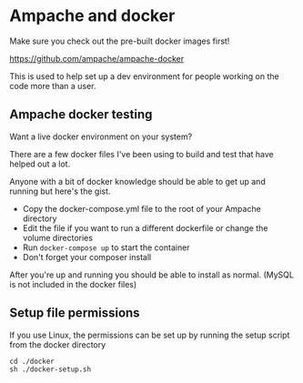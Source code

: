 # Ampache and docker

Make sure you check out the pre-built docker images first!

https://github.com/ampache/ampache-docker

This is used to help set up a dev environment for people working on the code more than a user.

## Ampache docker testing

Want a live docker environment on your system?

There are a few docker files I've been using to build and test that have helped out a lot.

Anyone with a bit of docker knowledge should be able to get up and running but here's the gist.

* Copy the docker-compose.yml file to the root of your Ampache directory
* Edit the file if you want to run a different dockerfile or change the volume directories
* Run `docker-compose up` to start the container
* Don't forget your composer install

After you're up and running you should be able to install as normal. (MySQL is not included in the docker files)

## Setup file permissions

If you use Linux, the permissions can be set up by running the setup script from the docker directory

```
cd ./docker
sh ./docker-setup.sh
```
